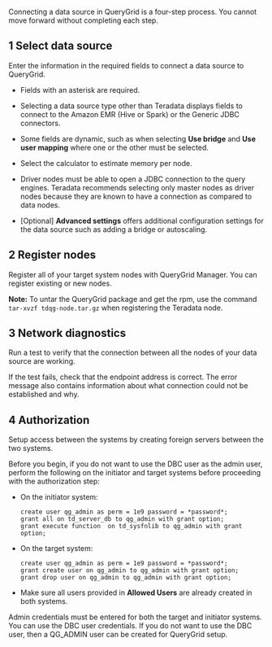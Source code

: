 
Connecting a data source in QueryGrid is a four-step process. You cannot move forward without completing each step.

## 1 Select data source


Enter the information in the required fields to connect a data source to QueryGrid.

-   Fields with an asterisk are required.

-   Selecting a data source type other than Teradata displays fields to connect to the Amazon EMR (Hive or Spark) or the Generic JDBC connectors.

-   Some fields are dynamic, such as when selecting **Use bridge** and **Use user mapping** where one or the other must be selected.

-   Select the calculator to estimate memory per node.

-   Driver nodes must be able to open a JDBC connection to the query engines. Teradata recommends selecting only master nodes as driver nodes because they are known to have a connection as compared to data nodes.

-   [Optional] **Advanced settings** offers additional configuration settings for the data source such as adding a bridge or autoscaling.


## 2 Register nodes


Register all of your target system nodes with QueryGrid Manager. You can register existing or new nodes.

**Note:** To untar the QueryGrid package and get the rpm, use the command `tar-xvzf tdqg-node.tar.gz` when registering the Teradata node.

## 3 Network diagnostics


Run a test to verify that the connection between all the nodes of your data source are working.

If the test fails, check that the endpoint address is correct. The error message also contains information about what connection could not be established and why.

## 4 Authorization


Setup access between the systems by creating foreign servers between the two systems.

Before you begin, if you do not want to use the DBC user as the admin user, perform the following on the initiator and target systems before proceeding with the authorization step:

-   On the initiator system:

    ```
    create user qg_admin as perm = 1e9 password = *password*;
    grant all on td_server_db to qg_admin with grant option;
    grant execute function  on td_sysfnlib to qg_admin with grant option;
    ```

-   On the target system:

    ```
    create user qg_admin as perm = 1e9 password = *password*;
    grant create user on qg_admin to qg_admin with grant option;
    grant drop user on qg_admin to qg_admin with grant option;
    ```

-   Make sure all users provided in **Allowed Users** are already created in both systems.


Admin credentials must be entered for both the target and initiator systems. You can use the DBC user credentials. If you do not want to use the DBC user, then a QG_ADMIN user can be created for QueryGrid setup.

